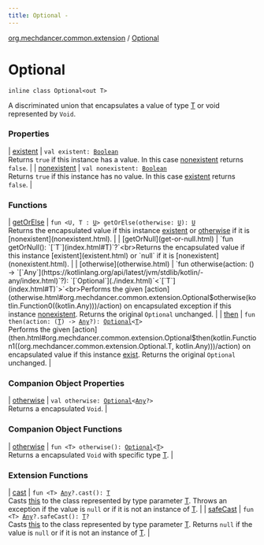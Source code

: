 ```yaml
---
title: Optional - 
---
```


[org.mechdancer.common.extension](../index.html) / [Optional](./index.html)

# Optional

`inline class Optional<out T>`

A discriminated union that encapsulates a value of type [T](index.html#T)
or void represented by `Void`.

### Properties

| [existent](existent.html) | `val existent: `[`Boolean`](https://kotlinlang.org/api/latest/jvm/stdlib/kotlin/-boolean/index.html)<br>Returns `true` if this instance has a value. In this case [nonexistent](nonexistent.html) returns `false`. |
| [nonexistent](nonexistent.html) | `val nonexistent: `[`Boolean`](https://kotlinlang.org/api/latest/jvm/stdlib/kotlin/-boolean/index.html)<br>Returns `true` if this instance has no value. In this case [existent](existent.html) returns `false`. |

### Functions

| [getOrElse](get-or-else.html) | `fun <U, T : `[`U`](get-or-else.html#U)`> getOrElse(otherwise: `[`U`](get-or-else.html#U)`): `[`U`](get-or-else.html#U)<br>Returns the encapsulated value if this instance [existent](existent.html) or [otherwise](get-or-else.html#org.mechdancer.common.extension.Optional$getOrElse(org.mechdancer.common.extension.Optional.getOrElse.U)/otherwise) if it is [nonexistent](nonexistent.html). |
| [getOrNull](get-or-null.html) | `fun getOrNull(): `[`T`](index.html#T)`?`<br>Returns the encapsulated value if this instance [existent](existent.html) or `null` if it is [nonexistent](nonexistent.html). |
| [otherwise](otherwise.html) | `fun otherwise(action: () -> `[`Any`](https://kotlinlang.org/api/latest/jvm/stdlib/kotlin/-any/index.html)`?): `[`Optional`](./index.html)`<`[`T`](index.html#T)`>`<br>Performs the given [action](otherwise.html#org.mechdancer.common.extension.Optional$otherwise(kotlin.Function0((kotlin.Any)))/action) on encapsulated exception if this instance [nonexistent](nonexistent.html). Returns the original `Optional` unchanged. |
| [then](then.html) | `fun then(action: (`[`T`](index.html#T)`) -> `[`Any`](https://kotlinlang.org/api/latest/jvm/stdlib/kotlin/-any/index.html)`?): `[`Optional`](./index.html)`<`[`T`](index.html#T)`>`<br>Performs the given [action](then.html#org.mechdancer.common.extension.Optional$then(kotlin.Function1((org.mechdancer.common.extension.Optional.T, kotlin.Any)))/action) on encapsulated value if this instance [exist](#). Returns the original `Optional` unchanged. |

### Companion Object Properties

| [otherwise](otherwise.html) | `val otherwise: `[`Optional`](./index.html)`<`[`Any`](https://kotlinlang.org/api/latest/jvm/stdlib/kotlin/-any/index.html)`?>`<br>Returns a encapsulated `Void`. |

### Companion Object Functions

| [otherwise](otherwise.html) | `fun <T> otherwise(): `[`Optional`](./index.html)`<`[`T`](otherwise.html#T)`>`<br>Returns a encapsulated `Void` with specific type [T](otherwise.html#T). |

### Extension Functions

| [cast](../kotlin.-any/cast.html) | `fun <T> `[`Any`](https://kotlinlang.org/api/latest/jvm/stdlib/kotlin/-any/index.html)`?.cast(): `[`T`](../kotlin.-any/cast.html#T)<br>Casts [this](../kotlin.-any/cast/-this-.html) to the class represented by type parameter [T](../kotlin.-any/cast.html#T). Throws an exception if the value is `null` or if it is not an instance of [T](../kotlin.-any/cast.html#T). |
| [safeCast](../kotlin.-any/safe-cast.html) | `fun <T> `[`Any`](https://kotlinlang.org/api/latest/jvm/stdlib/kotlin/-any/index.html)`?.safeCast(): `[`T`](../kotlin.-any/safe-cast.html#T)`?`<br>Casts [this](../kotlin.-any/safe-cast/-this-.html) to the class represented by type parameter [T](../kotlin.-any/safe-cast.html#T). Returns `null` if the value is `null` or if it is not an instance of [T](../kotlin.-any/safe-cast.html#T). |

